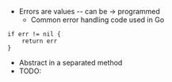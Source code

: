 * Errors are values -- can be -> programmed
  * Common error handling code used in Go
```
if err != nil {
    return err
}
```
  * Abstract in a separated method 
  * TODO: